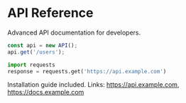 # API Reference
Advanced API documentation for developers.
```javascript
const api = new API();
api.get('/users');
```
```python
import requests
response = requests.get('https://api.example.com')
```
Installation guide included.
Links: https://api.example.com, https://docs.example.com
